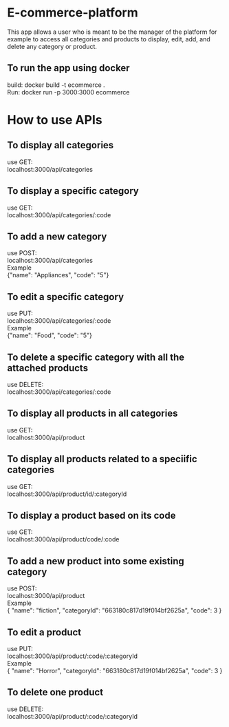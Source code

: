 <h1></B> E-commerce-platform</h1>
<p>This app allows a user who is meant to be the manager of the platform for example to access all categories and products to display, edit, add, and delete any category or product.  </p>

<h2>To run the app using docker</h2>
build: docker build -t ecommerce .<br>
Run: docker run -p 3000:3000 ecommerce

<h1>How to use APIs</h1>
<h2>To display all categories</h2>
use GET:<br>localhost:3000/api/categories<br>
<h2>To display a specific category</h2>
use GET:<br>localhost:3000/api/categories/:code<br>
<h2>To add a new category</h2>
use POST:<br>localhost:3000/api/categories<br>
Example<br>{"name": "Appliances",
"code": "5"}
<h2>To edit a specific category</h2>
use PUT:<br>localhost:3000/api/categories/:code<br>
Example<br>{"name": "Food",
"code": "5"}
<h2>To delete a specific category with all the attached products</h2>
use DELETE:<br>localhost:3000/api/categories/:code<br>
<h2>To display all products in all categories</h2>
use GET:<br>localhost:3000/api/product<br>
<h2>To display all products related to a speciific categories</h2>
use GET:<br>localhost:3000/api/product/id/:categoryId<br>
<h2>To display a product based on its code</h2>
use GET:<br>localhost:3000/api/product/code/:code<br>
<h2>To add a new product into some existing category</h2>
use POST:<br>localhost:3000/api/product<br>
Example<br>{
        "name": "fiction",
        "categoryId": "663180c817d19f014bf2625a",
        "code": 3
}<br>
<h2>To edit a product</h2>
use PUT:<br>localhost:3000/api/product/:code/:categoryId<br>
Example<br>{
        "name": "Horror",
        "categoryId": "663180c817d19f014bf2625a",
        "code": 3
}<br>
<h2>To delete one product</h2>
use DELETE:<br>localhost:3000/api/product/:code/:categoryId<br>
